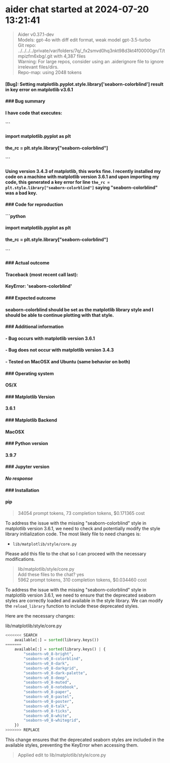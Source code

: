 
# aider chat started at 2024-07-20 13:21:41

> Aider v0.37.1-dev  
> Models: gpt-4o with diff edit format, weak model gpt-3.5-turbo  
> Git repo: ../../../../private/var/folders/7q/_fx2smvd0hq3nkt98d3kt4f00000gn/T/tmpizfm6xbg/.git with 4,387 files  
> Warning: For large repos, consider using an .aiderignore file to ignore irrelevant files/dirs.  
> Repo-map: using 2048 tokens  

#### [Bug]: Setting matplotlib.pyplot.style.library['seaborn-colorblind'] result in key error on matplotlib v3.6.1  
#### ### Bug summary  
####   
#### I have code that executes:  
#### ```  
#### import matplotlib.pyplot as plt  
#### the_rc = plt.style.library["seaborn-colorblind"]  
#### ```  
####   
#### Using version 3.4.3 of matplotlib, this works fine. I recently installed my code on a machine with matplotlib version 3.6.1 and upon importing my code, this generated a key error for line `the_rc = plt.style.library["seaborn-colorblind"]` saying "seaborn-colorblind" was a bad key.  
####   
#### ### Code for reproduction  
####   
#### ```python  
#### import matplotlib.pyplot as plt  
#### the_rc = plt.style.library["seaborn-colorblind"]  
#### ```  
####   
####   
#### ### Actual outcome  
####   
#### Traceback (most recent call last):  
#### KeyError: 'seaborn-colorblind'  
####   
#### ### Expected outcome  
####   
#### seaborn-colorblind should be set as the matplotlib library style and I should be able to continue plotting with that style.  
####   
#### ### Additional information  
####   
#### - Bug occurs with matplotlib version 3.6.1  
#### - Bug does not occur with matplotlib version 3.4.3  
#### - Tested on MacOSX and Ubuntu (same behavior on both)  
####   
#### ### Operating system  
####   
#### OS/X  
####   
#### ### Matplotlib Version  
####   
#### 3.6.1  
####   
#### ### Matplotlib Backend  
####   
#### MacOSX  
####   
#### ### Python version  
####   
#### 3.9.7  
####   
#### ### Jupyter version  
####   
#### _No response_  
####   
#### ### Installation  
####   
#### pip  
> 34054 prompt tokens, 73 completion tokens, $0.171365 cost  

To address the issue with the missing "seaborn-colorblind" style in matplotlib version 3.6.1, we need to check and potentially modify the style library initialization code. The most likely file to need changes is:

- `lib/matplotlib/style/core.py`

Please add this file to the chat so I can proceed with the necessary modifications.

> lib/matplotlib/style/core.py  
> Add these files to the chat? yes  
> 5962 prompt tokens, 310 completion tokens, $0.034460 cost  

To address the issue with the missing "seaborn-colorblind" style in matplotlib version 3.6.1, we need to ensure that the deprecated seaborn styles are correctly loaded and available in the style library. We can modify the `reload_library` function to include these deprecated styles.

Here are the necessary changes:

lib/matplotlib/style/core.py
```python
<<<<<<< SEARCH
    available[:] = sorted(library.keys())
=======
    available[:] = sorted(library.keys() | {
        "seaborn-v0_8-bright",
        "seaborn-v0_8-colorblind",
        "seaborn-v0_8-dark",
        "seaborn-v0_8-darkgrid",
        "seaborn-v0_8-dark-palette",
        "seaborn-v0_8-deep",
        "seaborn-v0_8-muted",
        "seaborn-v0_8-notebook",
        "seaborn-v0_8-paper",
        "seaborn-v0_8-pastel",
        "seaborn-v0_8-poster",
        "seaborn-v0_8-talk",
        "seaborn-v0_8-ticks",
        "seaborn-v0_8-white",
        "seaborn-v0_8-whitegrid",
    })
>>>>>>> REPLACE
```

This change ensures that the deprecated seaborn styles are included in the available styles, preventing the KeyError when accessing them.

> Applied edit to lib/matplotlib/style/core.py  
